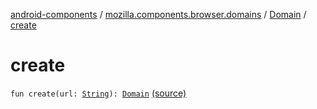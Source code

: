 [android-components](../../index.md) / [mozilla.components.browser.domains](../index.md) / [Domain](index.md) / [create](./create.md)

# create

`fun create(url: `[`String`](https://kotlinlang.org/api/latest/jvm/stdlib/kotlin/-string/index.html)`): `[`Domain`](index.md) [(source)](https://github.com/mozilla-mobile/android-components/blob/master/components/browser/domains/src/main/java/mozilla/components/browser/domains/Domain.kt#L23)